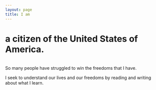 ```yaml
---
layout: page
title: I am
---
```


# a citizen of the United States of America.
<br>
So many people have struggled to win the freedoms that I have.

I seek to understand our lives and our freedoms by reading and writing about what I learn.
